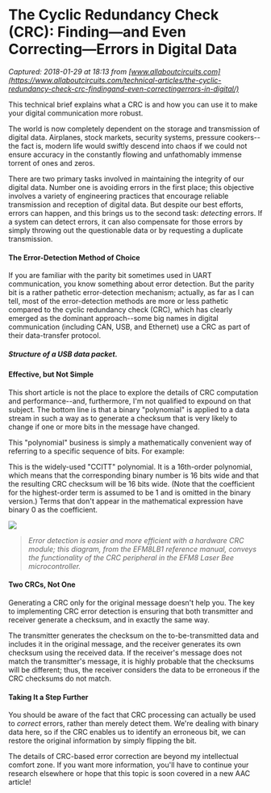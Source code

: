 # The Cyclic Redundancy Check (CRC): Finding—and Even Correcting—Errors in Digital Data

_Captured: 2018-01-29 at 18:13 from [www.allaboutcircuits.com](https://www.allaboutcircuits.com/technical-articles/the-cyclic-redundancy-check-crc-findingand-even-correctingerrors-in-digital/)_

This technical brief explains what a CRC is and how you can use it to make your digital communication more robust.

The world is now completely dependent on the storage and transmission of digital data. Airplanes, stock markets, security systems, pressure cookers--the fact is, modern life would swiftly descend into chaos if we could not ensure accuracy in the constantly flowing and unfathomably immense torrent of ones and zeros.

There are two primary tasks involved in maintaining the integrity of our digital data. Number one is avoiding errors in the first place; this objective involves a variety of engineering practices that encourage reliable transmission and reception of digital data. But despite our best efforts, errors can happen, and this brings us to the second task: _detecting_ errors. If a system can detect errors, it can also compensate for those errors by simply throwing out the questionable data or by requesting a duplicate transmission.

#### The Error-Detection Method of Choice

If you are familiar with the parity bit sometimes used in UART communication, you know something about error detection. But the parity bit is a rather pathetic error-detection mechanism; actually, as far as I can tell, most of the error-detection methods are more or less pathetic compared to the cyclic redundancy check (CRC), which has clearly emerged as the dominant approach--some big names in digital communication (including CAN, USB, and Ethernet) use a CRC as part of their data-transfer protocol.

##### _Structure of a USB data packet._

#### Effective, but Not Simple

This short article is not the place to explore the details of CRC computation and performance--and, furthermore, I'm not qualified to expound on that subject. The bottom line is that a binary "polynomial" is applied to a data stream in such a way as to generate a checksum that is very likely to change if one or more bits in the message have changed.

This "polynomial" business is simply a mathematically convenient way of referring to a specific sequence of bits. For example:

This is the widely-used "CCITT" polynomial. It is a 16th-order polynomial, which means that the corresponding binary number is 16 bits wide and that the resulting CRC checksum will be 16 bits wide. (Note that the coefficient for the highest-order term is assumed to be 1 and is omitted in the binary version.) Terms that don't appear in the mathematical expression have binary 0 as the coefficient.

![](https://www.allaboutcircuits.com/uploads/articles/TBCRC_HardwareCRC.JPG)

> _Error detection is easier and more efficient with a hardware CRC module; this diagram, from the EFM8LB1 reference manual, conveys the functionality of the CRC peripheral in the EFM8 Laser Bee microcontroller._

#### Two CRCs, Not One

Generating a CRC only for the original message doesn't help you. The key to implementing CRC error detection is ensuring that both transmitter and receiver generate a checksum, and in exactly the same way.

The transmitter generates the checksum on the to-be-transmitted data and includes it in the original message, and the receiver generates its own checksum using the received data. If the receiver's message does not match the transmitter's message, it is highly probable that the checksums will be different; thus, the receiver considers the data to be erroneous if the CRC checksums do not match.

#### Taking It a Step Further

You should be aware of the fact that CRC processing can actually be used to _correct_ errors, rather than merely detect them. We're dealing with binary data here, so if the CRC enables us to identify an erroneous bit, we can restore the original information by simply flipping the bit.

The details of CRC-based error correction are beyond my intellectual comfort zone. If you want more information, you'll have to continue your research elsewhere or hope that this topic is soon covered in a new AAC article!
